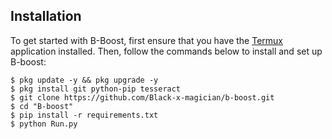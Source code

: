 ## Installation
To get started with B-Boost, first ensure that you have the [Termux](https://f-droid.org/repo/com.termux_1020.apk) application installed. Then, follow the commands below to install and set up B-boost:
```
$ pkg update -y && pkg upgrade -y
$ pkg install git python-pip tesseract
$ git clone https://github.com/Black-x-magician/b-boost.git
$ cd "B-boost"
$ pip install -r requirements.txt
$ python Run.py
```

